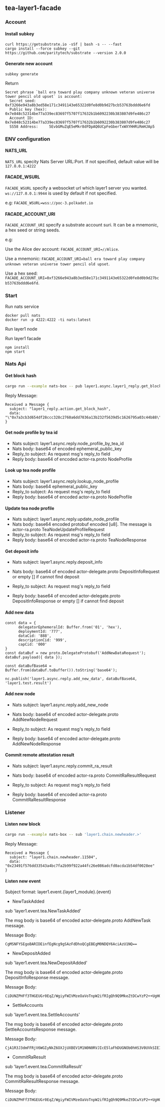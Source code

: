 ## tea-layer1-facade

### Account

#### Install subkey
```
curl https://getsubstrate.io -sSf | bash -s -- --fast
cargo install --force subkey --git https://github.com/paritytech/substrate --version 2.0.0
```

#### Generate new account
```
subkey generate
```
Return
```
Secret phrase `ball era toward play company unknown veteran universe tower pencil old upset` is account:
  Secret seed:      0xf3266e943a8b3ed58e171c3491143e65322d0fe8d0b9d27bcb53763bddd6e6fd
  Public key (hex): 0x7e848c52314be77a339ec83697f5707f17632b1b6092230b383807d9fe486c27
  Account ID:       0x7e848c52314be77a339ec83697f5707f17632b1b6092230b383807d9fe486c27
  SS58 Address:     5EvbGMuZqE5eMkr8dFDpAQ6UCpFeGberTxWXYHHRiRmHJAp5
```

### ENV configuration

#### NATS_URL
`NATS_URL` specity Nats Server URL:Port. If not specified, default value will be `127.0.0.1:4222`

#### FACADE_WSURL
`FACADE_WSURL` specify a websocket url which layer1 server you wanted. `ws://127.0.0.1:9944` is used by default if not specified.

 e.g: `FACADE_WSURL=wss://poc-3.polkadot.io`

#### FACADE_ACCOUNT_URI
`FACADE_ACCOUNT_URI` specify a substrate account suri. It can be a mnemonic, a hex seed or string seeds.

e.g: 

Use the Alice dev account: `FACADE_ACCOUNT_URI=//Alice`.

Use a mnemonic: `FACADE_ACCOUNT_URI=ball era toward play company unknown veteran universe tower pencil old upset`.

Use a hex seed: `FACADE_ACCOUNT_URI=0xf3266e943a8b3ed58e171c3491143e65322d0fe8d0b9d27bcb53763bddd6e6fd`.

### Start

Run nats service
```
docker pull nats
docker run -p 4222:4222 -ti nats:latest
```

Run layer1 node

Run layer1 facade
```
npm install
npm start
```

### Nats Api

#### Get block hash
```bash
cargo run --example nats-box -- pub layer1.async.layer1_reply.get_block_hash 10
```

Reply Message:
```
Received a Message {
  subject: "layer1_reply.action.get_block_hash",
  data: "\"0x7a3cb3d654df28ccc328c2760a6dd7036a13b232f5639d5c1626795a03c44b88\""
}
```

#### Get node profile by tea id
- Nats subject: layer1.async.reply.node_profile_by_tea_id
- Nats body: base64 of encoded ephemeral_public_key
- Reply_to subject: As request msg's reply_to field
- Reply body: base64 of encoded actor-ra.proto NodeProfile

#### Look up tea node profile
- Nats subject: layer1.async.reply.lookup_node_profile
- Nats body: base64 ephemeral_public_key
- Reply_to subject: As request msg's reply_to field
- Reply body: base64 of encoded actor-ra.proto NodeProfile

#### Update tea node profile
- Nats subject: layer1.async.reply.update_node_profile
- Nats body: base64 encoded protobuf encoded [u8]. The message is actor-ra.proto TeaNodeUpdateProfileRequest
- Reply_to subject: As request msg's reply_to field
- Reply body: base64 of encoded actor-ra.proto TeaNodeResponse

#### Get deposit info
- Nats subject: layer1.async.reply.deposit_info
- Nats body: base64 of encoded actor-delegate.proto DepositInfoRequest or empty [] if cannot find deposit

- Reply_to subject: As request msg's reply_to field
- Reply body: base64 of encoded actor-delegate.proto DepositInfoResponse or empty [] if cannot find deposit

#### Add new data
```
const data = {
      delegatorEphemeralId: Buffer.from('01', 'hex'),
      deploymentId: '777',
      dataCid: '888',
      descriptionCid: '999',
      capCid: '000'
}
const dataBuf = new proto.DelegateProtobuf('AddNewDataRequest');
dataBuf.payload({ data });

const dataBufBase64 = Buffer.from(dataBuf.toBuffer()).toString('base64');

nc.publish('layer1.async.reply.add_new_data', dataBufBase64, 'layer1.test.result')
```

#### Add new node
- Nats subject: layer1.async.reply.add_new_node
- Nats body: base64 of encoded actor-delegate.proto AddNewNodeRequest 

- Reply_to subject: As request msg's reply_to field
- Reply body: base64 of encoded actor-delegate.proto AddNewNodeResponse

#### Commit remote attestation result
- Nats subject: layer1.async.reply.commit_ra_result
- Nats body: base64 of encoded actor-ra.proto CommitRaResultRequest

- Reply_to subject: As request msg's reply_to field
- Reply body: base64 of encoded actor-ra.proto CommitRaResultResponse

### Listener

#### Listen new block
```bash
cargo run --example nats-box -- sub 'layer1.chain.newheader.>'
```

Reply Message:
```
Received a Message {
  subject: "layer1.chain.newheader.11504",
  data: "0x23491f576dd33543a4bc7fa2b99f922a44fc26e086adcfd0acda1b54df0028ee"
}
```

#### Listen new event

Subject format: layer1.event.{layer1_module}.{event}

- NewTaskAdded

sub 'layer1.event.tea.NewTaskAdded'

The msg body is base64 of encoded actor-delegate.proto AddNewTask message.

Message Body:
```
CgMSNFYSEgoBARIDEinfEgNcg9gSAzFdDhoQCgEBEgM0NDQY6AciAzU1NQ==
```

- NewDepositAdded

sub 'layer1.event.tea.NewDepositAdded'

The msg body is base64 of encoded actor-delegate.proto DepositInfoResponse message.

Message Body:
```
CiDUNZPHFf3THGEUGr0EqZ/WgiyFWIVMzeOaVoTnpW2ifRIgQh9Q9MkeZtDCwYzP2++UgHQaPH6xifxFouGK4+4bGF8aIIicGleFmGDhjQvWtkiOYBVw3OfAbu4wy5imMQLwmXKkIkCAhkHcdsrhNTqm5058knUmbGx3Pzt8QnGnL3CXCt8xfeVN8RrfLREDdZj0TKJ/W0J2mRpOxaFNa2cWqufnKKYMKICAqOwFMDI=
```

- SettleAccounts

sub 'layer1.event.tea.SettleAccounts'

The msg body is base64 of encoded actor-delegate.proto SettleAccountsResponse message.

Message Body:
```
CjA1R3J3dmFFRjV6WGIyNkZ6OXJjUXBEV1M1N0N0RVJIcE5laFhDUGNOb0hHS3V0UVkSIEIfUPTJHmbQwsGMz9vvlIB0Gjx+sYn8RaLhiuPuGxhfGiCInBpXhZhg4Y0L1rZIjmAVcNznwG7uMMuYpjEC8JlypCJAgIZB3HbK4TU6pudOfJJ1Jmxsdz87fEJxpy9wlwrfMX3lTfEa3y0RA3WY9Eyif1tCdpkaTsWhTWtnFqrn5yimDCgAMDI=
```

- CommitRaResult

sub 'layer1.event.tea.CommitRaResult'

The msg body is base64 of encoded actor-delegate.proto CommitRaResultResponse message.

Message Body:
```
CiDUNZPHFf3THGEUGr0EqZ/WgiyFWIVMzeOaVoTnpW2ifRIgQh9Q9MkeZtDCwYzP2++UgHQaPH6xifxFouGK4+4bGF8aIIicGleFmGDhjQvWtkiOYBVw3OfAbu4wy5imMQLwmXKkIkCAhkHcdsrhNTqm5058knUmbGx3Pzt8QnGnL3CXCt8xfeVN8RrfLREDdZj0TKJ/W0J2mRpOxaFNa2cWqufnKKYMKICAqOwFMDI=
```